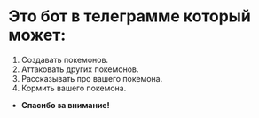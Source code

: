 # Это бот в телеграмме который может: #
1. Создавать покемонов.
2. Аттаковать других покемонов.
3. Рассказывать про вашего покемона.
4. Кормить вашего покемона.
- __Спасибо за внимание!__
